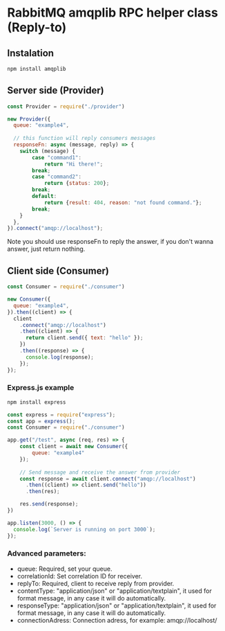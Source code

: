 # RabbitMQ amqplib RPC helper class (Reply-to)
## Instalation 

```bash
npm install amqplib
```

## Server side (Provider)

```javascript
const Provider = require("./provider")

new Provider({
  queue: "example4",
  
  // this function will reply consumers messages
  responseFn: async (message, reply) => {
    switch (message) {
        case "command1":
            return "Hi there!";
        break;
        case "command2":
            return {status: 200};
        break;
        default: 
            return {result: 404, reason: "not found command."};
        break;
    }
  },
}).connect("amqp://localhost");
```

Note you should use responseFn to reply the answer, if you don't wanna answer, just return nothing.

## Client side (Consumer)

```javascript
const Consumer = require("./consumer")

new Consumer({
  queue: "example4",
}).then((client) => {
  client
    .connect("amqp://localhost")
    .then((client) => {
      return client.send({ text: "hello" });
    })
    .then((response) => {
      console.log(response);
    });
});
```

### Express.js example

```bash
npm install express
```

```javascript
const express = require("express");
const app = express();
const Consumer = require("./consumer")

app.get("/test", async (req, res) => {
    const client = await new Consumer({
        queue: "example4"
    });
    
    // Send message and receive the answer from provider
    const response = await client.connect("amqp://localhost")
      .then((client) => client.send("hello"))
      .then(res);

    res.send(response);
})

app.listen(3000, () => {
  console.log(`Server is running on port 3000`);
});
```

### Advanced parameters:

- queue: Required, set your queue.
- correlationId: Set correlation ID for receiver.
- replyTo: Required, client to receive reply from provider.
- contentType: "application/json" or "application/textplain", it used for format message, in any case it will do automatically.
- responseType: "application/json" or "application/textplain", it used for format message, in any case it will do automatically.
- connectionAdress: Connection adress, for example: amqp://localhost/

